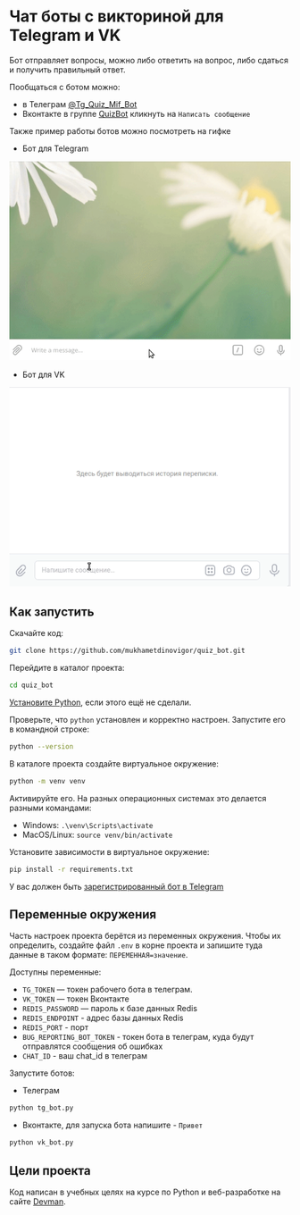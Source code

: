 # Чат боты с викториной для Telegram и VK

Бот отправляет вопросы, можно либо ответить на вопрос, либо сдаться и получить правильный ответ.

Пообщаться с ботом можно:

- в Телеграм [@Tg_Quiz_Mif_Bot](https://t.me/Tg_Quiz_Mif_Bot)
- Вконтакте в группе [QuizBot](https://vk.com/public208694766) кликнуть на `Написать сообщение`

Также пример работы ботов можно посмотреть на гифке

- Бот для Telegram

![бот для Telegram](examples/examination_tg.gif)

- Бот для VK

![бот для VK](examples/examination_vk.gif)



## Как запустить

Скачайте код:
```sh
git clone https://github.com/mukhametdinovigor/quiz_bot.git
```

Перейдите в каталог проекта:
```sh
cd quiz_bot
```

[Установите Python](https://www.python.org/), если этого ещё не сделали.

Проверьте, что `python` установлен и корректно настроен. Запустите его в командной строке:
```sh
python --version
```

В каталоге проекта создайте виртуальное окружение:
```sh
python -m venv venv
```
Активируйте его. На разных операционных системах это делается разными командами:
- Windows: `.\venv\Scripts\activate`
- MacOS/Linux: `source venv/bin/activate`


Установите зависимости в виртуальное окружение:
```sh
pip install -r requirements.txt
```

У вас должен быть [зарегистрированный бот в Telegram](https://telegram.me/BotFather)

## Переменные окружения

Часть настроек проекта берётся из переменных окружения. Чтобы их определить, создайте файл `.env` в корне проекта
и запишите туда данные в таком формате: `ПЕРЕМЕННАЯ=значение`.

Доступны переменные:
- `TG_TOKEN` — токен рабочего бота в телеграм.
- `VK_TOKEN` — токен Вконтакте
- `REDIS_PASSWORD` — пароль к базе данных Redis
- `REDIS_ENDPOINT` - адрес базы данных Redis
- `REDIS_PORT` - порт  
- `BUG_REPORTING_BOT_TOKEN` - токен бота в телеграм, куда будут отправлятся сообщения об ошибках
- `CHAT_ID` - ваш chat_id в телеграм


Запустите ботов:

- Телеграм

```sh
python tg_bot.py
```

- Вконтакте, для запуска бота напишите - `Привет`

```sh
python vk_bot.py
```

## Цели проекта

Код написан в учебных целях на курсе по Python и веб-разработке на сайте [Devman](https://dvmn.org).
